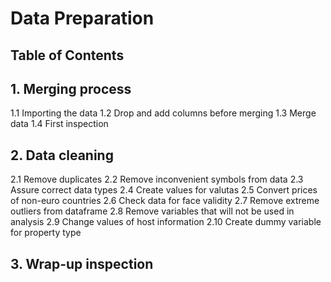 # Data Preparation

## Table of Contents

## 1. Merging process
1.1 Importing the data
1.2 Drop and add columns before merging
1.3 Merge data
1.4 First inspection
## 2. Data cleaning
2.1 Remove duplicates
2.2 Remove inconvenient symbols from data
2.3 Assure correct data types
2.4 Create values for valutas
2.5 Convert prices of non-euro countries
2.6 Check data for face validity
2.7 Remove extreme outliers from dataframe
2.8 Remove variables that will not be used in analysis
2.9 Change values of host information
2.10 Create dummy variable for property type
## 3. Wrap-up inspection



